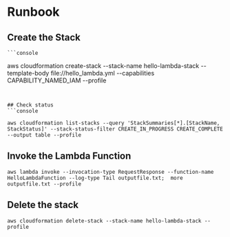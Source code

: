 # Runbook

## Create the Stack
    ```console
aws cloudformation create-stack --stack-name hello-lambda-stack --template-body file://hello_lambda.yml  --capabilities CAPABILITY_NAMED_IAM --profile 
```


## Check status
```console

aws cloudformation list-stacks --query 'StackSummaries[*].[StackName, StackStatus]' --stack-status-filter CREATE_IN_PROGRESS CREATE_COMPLETE --output table --profile 
```

## Invoke the Lambda Function
    aws lambda invoke --invocation-type RequestResponse --function-name HelloLambdaFunction --log-type Tail outputfile.txt;  more outputfile.txt --profile

## Delete the stack
    aws cloudformation delete-stack --stack-name hello-lambda-stack --profile 